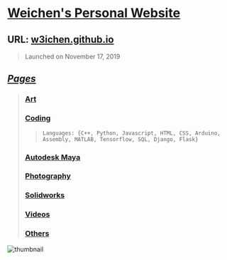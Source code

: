 # [Weichen's Personal Website](w3ichen.github.io)
## URL: [w3ichen.github.io](w3ichen.github.io)
> Launched on November 17, 2019

## [_Pages_](https://w3ichen.github.io/pages/searchall.html)
> ### [Art](https://w3ichen.github.io/pages/art/art.html)
> ### [Coding](https://w3ichen.github.io/pages/code/code.html)
>>```Languages: {C++, Python, Javascript, HTML, CSS, Arduino, Assembly, MATLAB, Tensorflow, SQL, Django, Flask} ```
> ### [Autodesk Maya](https://w3ichen.github.io/pages/maya/maya.html)
> ### [Photography](https://w3ichen.github.io/pages/photo/photo.html)
> ### [Solidworks](https://w3ichen.github.io/pages/solidworks/solidworks.html)
> ### [Videos](https://w3ichen.github.io/pages/video/video.html)
> ### [Others](https://w3ichen.github.io/pages/other/other.html)

![thumbnail](https://w3ichen.github.io/thumbnail.jpg)
